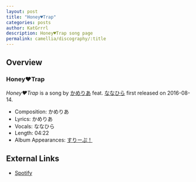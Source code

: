 ```yaml
---
layout: post
title: "Honey♥Trap"
categories: posts
author: KatGrrrl
description: Honey♥Trap song page
permalink: camellia/discography/:title
---
```


## Overview

### Honey♥Trap

*Honey♥Trap* is a song by [かめりあ](/camellia) feat. [ななひら](#) first released on 2016-08-14.

* Composition: かめりあ
* Lyrics: かめりあ
* Vocals: ななひら
* Length: 04:22
* Album Appearances: [すりーぷ！](<{% link postsInclude/_posts/camellia/albums/Sleep/2023-12-18-Sleep.md %}>)

## External Links

* [Spotify](https://open.spotify.com/track/5ma08mgPhViCbVlDNMiRxJ?si=88fef72c5581471f)

